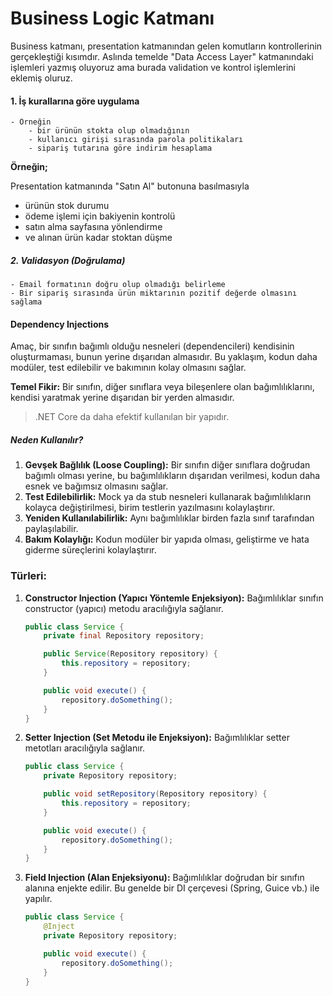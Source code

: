 # Business Logic Katmanı

Business katmanı, presentation katmanından gelen komutların kontrollerinin gerçekleştiği kısımdır.
Aslında temelde "Data Access Layer" katmanındaki işlemleri yazmış oluyoruz ama burada validation ve 
kontrol işlemlerini eklemiş oluruz.

#### **1. İş kurallarına göre uygulama**

    - Örneğin
        - bir ürünün stokta olup olmadığının
        - kullanıcı girişi sırasında parola politikaları
        - sipariş tutarına göre indirim hesaplama

**Örneğin;**

Presentation katmanında "Satın Al" butonuna basılmasıyla

- ürünün stok durumu
- ödeme işlemi için bakiyenin kontrolü
- satın alma sayfasına yönlendirme
- ve alınan ürün kadar stoktan düşme 

##### **2. Validasyon (Doğrulama)**

    - Email formatının doğru olup olmadığı belirleme
    - Bir sipariş sırasında ürün miktarının pozitif değerde olmasını sağlama

#### Dependency Injections

 Amaç, bir sınıfın bağımlı olduğu nesneleri (dependencileri) kendisinin oluşturmaması, 
 bunun yerine dışarıdan almasıdır. Bu yaklaşım, kodun daha modüler, test edilebilir ve bakımının kolay olmasını sağlar.

**Temel Fikir:**
Bir sınıfın, diğer sınıflara veya bileşenlere olan bağımlılıklarını, kendisi yaratmak yerine dışarıdan bir yerden almasıdır.

> .NET Core da daha efektif kullanılan bir yapıdır.

##### Neden Kullanılır?

1. **Gevşek Bağlılık (Loose Coupling):** Bir sınıfın diğer sınıflara doğrudan bağımlı olması yerine, bu bağımlılıkların dışarıdan verilmesi, kodun daha esnek ve bağımsız olmasını sağlar.
2. **Test Edilebilirlik:** Mock ya da stub nesneleri kullanarak bağımlılıkların kolayca değiştirilmesi, birim testlerin yazılmasını kolaylaştırır.
3. **Yeniden Kullanılabilirlik:** Aynı bağımlılıklar birden fazla sınıf tarafından paylaşılabilir.
4. **Bakım Kolaylığı:** Kodun modüler bir yapıda olması, geliştirme ve hata giderme süreçlerini kolaylaştırır.

### Türleri:

1. **Constructor Injection (Yapıcı Yöntemle Enjeksiyon):** Bağımlılıklar sınıfın constructor (yapıcı) metodu aracılığıyla sağlanır.
   
   ```java
   public class Service {
       private final Repository repository;
   
       public Service(Repository repository) {
           this.repository = repository;
       }
   
       public void execute() {
           repository.doSomething();
       }
   }
   
   ```

2. **Setter Injection (Set Metodu ile Enjeksiyon):** Bağımlılıklar setter metotları aracılığıyla sağlanır.
   
   ```java
   public class Service {
       private Repository repository;
   
       public void setRepository(Repository repository) {
           this.repository = repository;
       }
   
       public void execute() {
           repository.doSomething();
       }
   }
   
   ```

3. **Field Injection (Alan Enjeksiyonu):** Bağımlılıklar doğrudan bir sınıfın alanına enjekte edilir. Bu genelde bir DI çerçevesi (Spring, Guice vb.) ile yapılır.
   
   ```java
   public class Service {
       @Inject
       private Repository repository;
   
       public void execute() {
           repository.doSomething();
       }
   }
   
   ```
   
   
